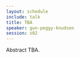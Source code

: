 ```yaml
---
layout: schedule
include: talk
title: TBA
speaker: gun-peggy-knudsen
session: s02
---
```


Abstract TBA.
